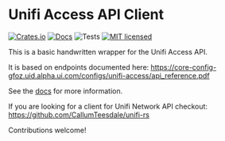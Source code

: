 # Unifi Access API Client

[![Crates.io][crates-badge]][crates-url]
[![Docs][docs-badge]][docs-url]
![Tests](https://github.com/Carter12s/unifi_access/actions/workflows/rust.yml/badge.svg)
[![MIT licensed][mit-badge]][mit-url]

[crates-badge]: https://img.shields.io/crates/v/unifi_access.svg
[crates-url]: https://crates.io/crates/unifi_access
[mit-badge]: https://img.shields.io/badge/license-MIT-blue.svg
[mit-url]: https://github.com/tokio-rs/tokio/blob/master/LICENSE
[docs-badge]: https://img.shields.io/badge/docs-published-blue
[docs-url]: https://docs.rs/unifi_access/latest/unifi_access/


This is a basic handwritten wrapper for the Unifi Access API.

It is based on endpoints documented here:
https://core-config-gfoz.uid.alpha.ui.com/configs/unifi-access/api_reference.pdf

See the [docs](https://docs.rs/unifi_access/latest/unifi_access/) for more information.

If you are looking for a client for Unifi Network API checkout: https://github.com/CallumTeesdale/unifi-rs

Contributions welcome!

